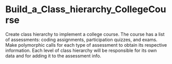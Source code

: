 # Build_a_Class_hierarchy_CollegeCourse
Create class hierarchy to implement a college course. The course has a list of assessments: coding assignments, participation quizzes, and exams. Make polymorphic calls for each type of assessment to obtain its respective information. Each level of class hierarchy will be responsible for its own data and for adding it to the assessment info. 
